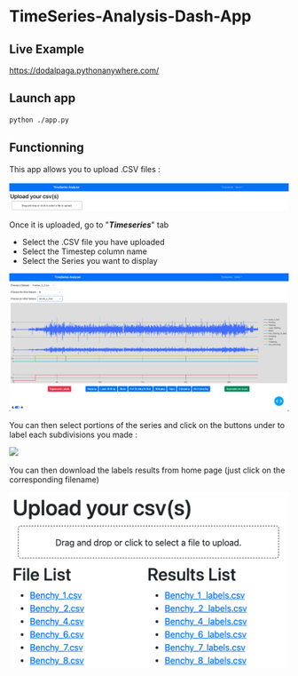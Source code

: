 # TimeSeries-Analysis-Dash-App

## Live Example

https://dodalpaga.pythonanywhere.com/

## Launch app

```bash
python ./app.py
```

## Functionning

This app allows you to upload .CSV files :<br><br>
<img src="./assets/Upload.png">

Once it is uploaded, go to "**_Timeseries_**" tab

- Select the .CSV file you have uploaded
- Select the Timestep column name
- Select the Series you want to display

<img src="./assets/Labeling.png">

You can then select portions of the series and click on the buttons under to label each subdivisions you made :

<img src="./assets/Example.gif">

You can then download the labels results from home page (just click on the corresponding filename)

<img src="./assets/Results.png">
